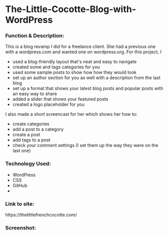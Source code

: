 # The-Little-Cocotte-Blog-with-WordPress

<h3>Function & Description:</h3>
This is a blog revamp I did for a freelance client. She had a previous one with a wordpress.com and wanted one on wordpress.org. 
For this project, I


- used a blog-friendly layout that's neat and easy to navigate
- created some and tags categories for you
- used some sample posts to show how how they would look
- set up an author section for you as well with a description from the last blog
- set up a format that shows your latest blog posts and popular posts with an easy way to share
- added a slider that shows your featured posts
- created a logo placeholder for you


I also made a short screencast for her which shows her how to:
- create categories
- add a post to a category
- create a post
- add tags to a post
- check your comment settings (I set them up the way they were on the last one)

<h3>Technology Used:</h3>

- WordPress
- CSS
- GitHub 
- 

<h3>Link to site:</h3>
https://thelittlefrenchcocotte.com/

<h3>Screenshot:</h3>




